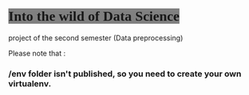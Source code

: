 # <span style = "color : # ff1514; font-family : 'Sofia Pro';background-color : gray;">Into the wild of Data Science</span>
project of the second semester (Data preprocessing)

Please note that :
### /env folder isn't published, so you need to create your own virtualenv.
